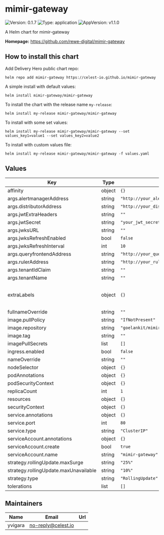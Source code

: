 # mimir-gateway

![Version: 0.1.7](https://img.shields.io/badge/Version-0.1.7-informational?style=flat-square) ![Type: application](https://img.shields.io/badge/Type-application-informational?style=flat-square) ![AppVersion: v1.1.0](https://img.shields.io/badge/AppVersion-v1.1.0-informational?style=flat-square)

A Helm chart for mimir-gateway

**Homepage:** <https://github.com/rewe-digital/mimir-gateway>

## How to install this chart

Add Delivery Hero public chart repo:

```console
helm repo add mimir-gateway https://celest-io.github.io/mimir-gateway
```

A simple install with default values:

```console
helm install mimir-gateway/mimir-gateway
```

To install the chart with the release name `my-release`:

```console
helm install my-release mimir-gateway/mimir-gateway
```

To install with some set values:

```console
helm install my-release mimir-gateway/mimir-gateway --set values_key1=value1 --set values_key2=value2
```

To install with custom values file:

```console
helm install my-release mimir-gateway/mimir-gateway -f values.yaml
```

## Values

| Key                                   | Type   | Default                                     | Description                                |
| ------------------------------------- | ------ | ------------------------------------------- | ------------------------------------------ |
| affinity                              | object | `{}`                                        |                                            |
| args.alertmanagerAddress              | string | `"http://your_alertmanager_address_here"`   |                                            |
| args.distributorAddress               | string | `"http://your_distributor_address_here"`    |                                            |
| args.jwtExtraHeaders                  | string | `""`                                        |                                            |
| args.jwtSecret                        | string | `"your_jwt_secret"`                         |                                            |
| args.jwksURL                          | string | `""`                                        |                                            |
| args.jwksRefreshEnabled               | bool   | `false`                                     |                                            |
| args.jwksRefreshInterval              | int    | `10`                                        |                                            |
| args.queryfrontendAddress             | string | `"http://your_query_frontend_address_here"` |                                            |
| args.rulerAddress                     | string | `"http://your_ruler_address_here"`          |                                            |
| args.tenantIdClaim                    | string | `""`                                        |                                            |
| args.tenantName                       | string | `""`                                        |                                            |
| extraLabels                           | object | `{}`                                        | Any extra labels to apply to all resources |
| fullnameOverride                      | string | `""`                                        |                                            |
| image.pullPolicy                      | string | `"IfNotPresent"`                            |                                            |
| image.repository                      | string | `"goelankit/mimir-gateway"`                 |                                            |
| image.tag                             | string | `""`                                        |                                            |
| imagePullSecrets                      | list   | `[]`                                        |                                            |
| ingress.enabled                       | bool   | `false`                                     |                                            |
| nameOverride                          | string | `""`                                        |                                            |
| nodeSelector                          | object | `{}`                                        |                                            |
| podAnnotations                        | object | `{}`                                        |                                            |
| podSecurityContext                    | object | `{}`                                        |                                            |
| replicaCount                          | int    | `1`                                         |                                            |
| resources                             | object | `{}`                                        |                                            |
| securityContext                       | object | `{}`                                        |                                            |
| service.annotations                   | object | `{}`                                        |                                            |
| service.port                          | int    | `80`                                        |                                            |
| service.type                          | string | `"ClusterIP"`                               |                                            |
| serviceAccount.annotations            | object | `{}`                                        |                                            |
| serviceAccount.create                 | bool   | `true`                                      |                                            |
| serviceAccount.name                   | string | `"mimir-gateway"`                           |                                            |
| strategy.rollingUpdate.maxSurge       | string | `"25%"`                                     |                                            |
| strategy.rollingUpdate.maxUnavailable | string | `"10%"`                                     |                                            |
| strategy.type                         | string | `"RollingUpdate"`                           |                                            |
| tolerations                           | list   | `[]`                                        |                                            |

## Maintainers

| Name    | Email              | Url |
| ------- | ------------------ | --- |
| yvigara | no-reply@celest.io |     |
